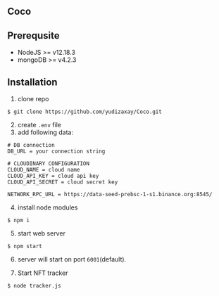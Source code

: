## Coco

## Prerequsite

- NodeJS >= v12.18.3
- mongoDB >= v4.2.3

## Installation

1. clone repo
```
$ git clone https://github.com/yudizaxay/Coco.git
```
2. create `.env` file 
3. add following data:
```
# DB connection
DB_URL = your connection string

# CLOUDINARY CONFIGURATION
CLOUD_NAME = cloud name
CLOUD_API_KEY = cloud api key	
CLOUD_API_SECRET = cloud secret key

NETWORK_RPC_URL = https://data-seed-prebsc-1-s1.binance.org:8545/
```
4. install node modules
```
$ npm i
```
5. start web server
```
$ npm start
```
6. server will start on port `6001`(default).

7. Start NFT tracker
```
$ node tracker.js
```